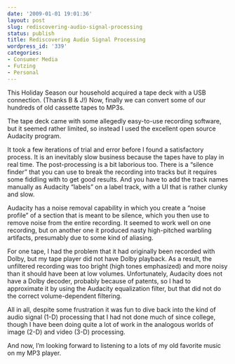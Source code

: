```yaml
---
date: '2009-01-01 19:01:36'
layout: post
slug: rediscovering-audio-signal-processing
status: publish
title: Rediscovering Audio Signal Processing
wordpress_id: '339'
categories:
- Consumer Media
- Futzing
- Personal
---
```


This Holiday Season our household acquired a tape deck with a USB connection.  (Thanks B & J!)  Now, finally we can convert some of our hundreds of old cassette tapes to MP3s.

The tape deck came with some allegedly easy-to-use recording software, but it seemed rather limited, so instead I used the excellent open source Audacity program.

It took a few iterations of trial and error before I found a satisfactory process.  It is an inevitably slow business because the tapes have to play in real time.  The post-processing is a bit laborious too.  There is a “silence finder” that you can use to break the recording into tracks but it requires some fiddling with to get good results.  And you have to add the track names manually as Audacity “labels” on a label track, with a UI that is rather clunky and slow.

Audacity has a noise removal capability in which you create a “noise profile” of a section that is meant to be silence, which you then use to remove noise from the entire recording.  It seemed to work well on one recording, but on another one it produced nasty high-pitched warbling artifacts, presumably due to some kind of aliasing.

For one tape, I had the problem that it had originally been recorded with Dolby, but my tape player did not have Dolby playback.  As a result, the unfiltered recording was too bright (high tones emphasized) and more noisy than it should have been at low volumes.  Unfortunately, Audacity does not have a Dolby decoder, probably because of patents, so I had to approximate it by using the Audacity equalization filter, but that did not do the correct volume-dependent filtering.

All in all, despite some frustration it was fun to dive back into the kind of audio signal (1-D)   processing that I had not done much of since college, though I have been doing quite a lot of work in the analogous worlds of image (2-D) and video (3-D) processing.

And now, I’m looking forward to listening to a lots of my old favorite music on my MP3 player.
 


